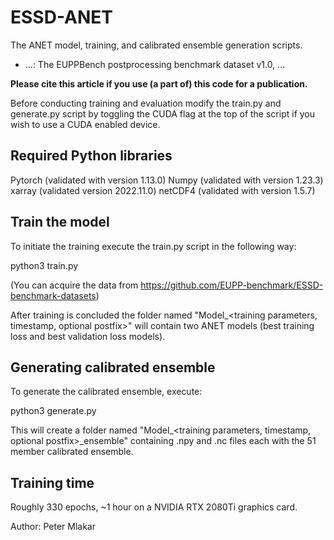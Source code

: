 # ESSD-ANET

The ANET model, training, and calibrated ensemble generation scripts.

* ...: The EUPPBench postprocessing benchmark dataset v1.0, ...

**Please cite this article if you use (a part of) this code for a publication.**

Before conducting training and evaluation modify the train.py and generate.py script by toggling the CUDA flag at the top of the script if you wish to use a CUDA enabled device.

## Required Python libraries

Pytorch (validated with version 1.13.0)
Numpy   (validated with version 1.23.3)
xarray  (validated version 2022.11.0)
netCDF4 (validated with version 1.5.7)

## Train the model

To initiate the training execute the train.py script in the following way:

python3 train.py <path to data folder> <optional postfix to the output folder name>

(You can acquire the data from https://github.com/EUPP-benchmark/ESSD-benchmark-datasets)

After training is concluded the folder named "Model_<training parameters, timestamp, optional postfix>" will contain two ANET models (best training loss and best validation loss models).

## Generating calibrated ensemble

To generate the calibrated ensemble, execute:

python3 generate.py <path to data folder> <path to model folder>

This will create a folder named "Model_<training parameters, timestamp, optional postfix>_ensemble" containing .npy and .nc files each with the 51 member calibrated ensemble.

## Training time

Roughly 330 epochs, ~1 hour on a NVIDIA RTX 2080Ti graphics card.

Author: Peter Mlakar
